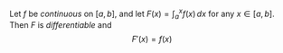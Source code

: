 Let $f$ be *continuous* on $[a, b]$, and let $F(x) = \int_{a}^{x} f(x) \, dx$ for any $x \in [a, b]$. Then $F$ is *differentiable* and
$$
F'(x) = f(x)
$$
